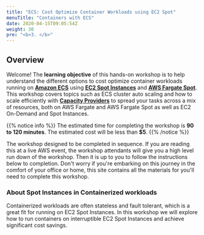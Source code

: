 ```yaml
---
title: "ECS: Cost Optimize Container Workloads using EC2 Spot"
menuTitle: "Containers with ECS"
date: 2020-04-15T09:05:54Z
weight: 30
pre: "<b>3. </b>"
---
```


## Overview

Welcome! The **learning objective** of this hands-on workshop is to help understand the different options to cost optimize container workloads running on **[Amazon ECS](https://aws.amazon.com/ecs/)** using **[EC2 Spot Instances](https://aws.amazon.com/ec2/spot/)** and **[AWS Fargate Spot](https://aws.amazon.com/fargate/)**. This workshop covers topics such as ECS cluster auto scaling and how to scale efficiently with **[Capacity Providers](https://docs.aws.amazon.com/AmazonECS/latest/developerguide/cluster-capacity-providers.html)** to spread your tasks across a mix of resources, both on AWS Fargate and AWS Fargate Spot as well as EC2 On-Demand and Spot Instances.


{{% notice info %}}
The estimated time for completing the workshop is **90 to 120 minutes**. The estimated cost will be less than **$5**.
{{% /notice %}}

The workshop designed to be completed in sequence. If you are reading this at a live AWS event, the workshop attendants will give you a high level run down of the workshop. Then it is up to you to follow the instructions below to completion. Don't worry if you're embarking on this journey in the comfort of your office or home, this site contains all the materials for you'll need to complete this workshop.


### About Spot Instances in Containerized workloads

Containerized workloads are often stateless and fault tolerant, which is a great fit for running on EC2 Spot Instances. In this workshop we will explore how to run containers on interruptible EC2 Spot Instances and achieve significant cost savings.
